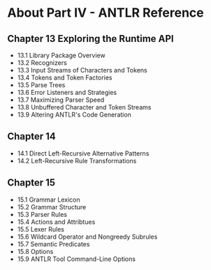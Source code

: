 # About Part IV - ANTLR Reference

## Chapter 13 Exploring the Runtime API
* 13.1 Library Package Overview
* 13.2 Recognizers
* 13.3 Input Streams of Characters and Tokens
* 13.4 Tokens and Token Factories
* 13.5 Parse Trees
* 13.6 Error Listeners and Strategies
* 13.7 Maximizing Parser Speed
* 13.8 Unbuffered Character and Token Streams
* 13.9 Altering ANTLR's Code Generation

## Chapter 14
* 14.1 Direct Left-Recursive Alternative Patterns
* 14.2 Left-Recursive Rule Transformations

## Chapter 15
* 15.1 Grammar Lexicon
* 15.2 Grammar Structure
* 15.3 Parser Rules
* 15.4 Actions and Attribtues
* 15.5 Lexer Rules
* 15.6 Wildcard Operator and Nongreedy Subrules
* 15.7 Semantic Predicates
* 15.8 Options
* 15.9 ANTLR Tool Command-Line Options
